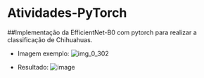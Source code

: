 # Atividades-PyTorch

##Implementação da EfficientNet-B0 com pytorch para realizar a classificação de Chihuahuas.
- Imagem exemplo:
![img_0_302](https://user-images.githubusercontent.com/65053026/220788549-6a7d61ed-b86b-4d81-bc72-1055407bf66f.jpg)

- Resultado:
![image](https://user-images.githubusercontent.com/65053026/220788592-8918704b-30b2-4cb2-8108-8dd8bdabbd50.png)
